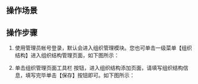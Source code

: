 ## 操作场景







## 操作步骤

1. 使用管理员帐号登录，默认会进入组织管理模块。您也可单击一级菜单【组织结构】进入组织结构管理页面，如下图所示：

2. 单击组织管理页面工具栏 按钮，进入组织结构添加页面，请填写组织结构信息，填写完毕单击【保存】按钮即可。如下图所示：